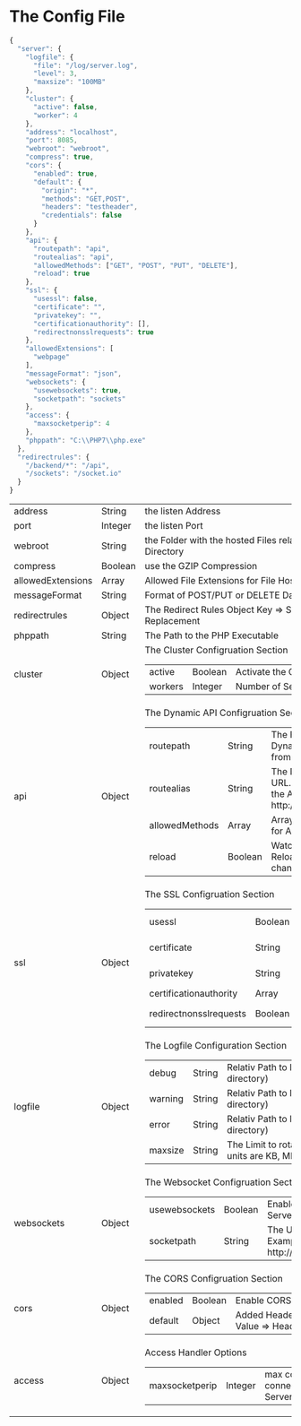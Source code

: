 # The Config File

```javascript
{
  "server": {
    "logfile": {
      "file": "/log/server.log",
      "level": 3,
      "maxsize": "100MB"
    },
    "cluster": {
      "active": false,
      "worker": 4
    },
    "address": "localhost",
    "port": 8085,
    "webroot": "webroot",
    "compress": true,
    "cors": {
      "enabled": true,
      "default": {
        "origin": "*",
        "methods": "GET,POST",
        "headers": "testheader",
        "credentials": false
      }
    },
    "api": {
      "routepath": "api",
      "routealias": "api",
      "allowedMethods": ["GET", "POST", "PUT", "DELETE"],
      "reload": true
    },
    "ssl": {
      "usessl": false,
      "certificate": "",
      "privatekey": "",
      "certificationauthority": [],
      "redirectnonsslrequests": true
    },
    "allowedExtensions": [
      "webpage"
    ],
    "messageFormat": "json",
    "websockets": {
      "usewebsockets": true,
      "socketpath": "sockets"
    },
    "access": {
      "maxsocketperip": 4
    },
    "phppath": "C:\\PHP7\\php.exe"
  },
  "redirectrules": {
    "/backend/*": "/api",
    "/sockets": "/socket.io"
  }
}
```

<table>
<tr>
    <td>address</td>
    <td>String</td>
    <td>the listen Address</td>
</tr>
<tr>
    <td>port</td>
    <td>Integer</td>
    <td>the listen Port</td>
</tr>
<tr>
    <td>webroot</td>
    <td>String</td>
    <td>the Folder with the hosted Files relativ of the current Directory</td>
</tr>
<tr>
    <td>compress</td>
    <td>Boolean</td>
    <td>use the GZIP Compression</td>
</tr>
<tr>
    <td>allowedExtensions</td>
    <td>Array</td>
    <td>Allowed File Extensions for File Hosting</td>
</tr>
<tr>
    <td>messageFormat</td>
    <td>String</td>
    <td>Format of POST/PUT or DELETE Data in Dynamic API</td>
</tr>
<tr>
    <td>redirectrules</td>
    <td>Object</td>
    <td>The Redirect Rules Object Key => Search and Value => Replacement</td>
</tr>
<tr>
    <td>phppath</td>
    <td>String</td>
    <td>The Path to the PHP Executable</td>
</tr>
<tr>
    <td>cluster</td>
    <td>Object</td>
    <td>
        The Cluster Configruation Section
        <table>
            <tr>
                <td>active</td>
                <td>Boolean</td>
                <td>Activate the CLuster Mode</td>
            </tr>
            <tr>
                <td>workers</td>
                <td>Integer</td>
                <td>Number of Server Threads</td>
            </tr>
        </table>
    </td>
</tr>
<tr>
    <td>api</td>
    <td>Object</td>
    <td>
        The Dynamic API Configruation Section
        <table>
            <tr>
                <td>routepath</td>
                <td>String</td>
                <td>The Folder that contains the Dynamic API Files relative from current Directory</td>
            </tr>
            <tr>
                <td>routealias</td>
                <td>String</td>
                <td>The Name of the API in URL. For Example api call the API http://localhost:8085/api</td>
            </tr>
            <tr>
                <td>allowedMethods</td>
                <td>Array</td>
                <td>Array of allowed Methods for API Route</td>
            </tr>
            <tr>
                <td>reload</td>
                <td>Boolean</td>
                <td>Watch API Folder and Reload when API Route changes</td>
            </tr>
        </table>
    </td>
</tr>
<tr>
    <td>ssl</td>
    <td>Object</td>
    <td>
        The SSL Configruation Section
        <table>
            <tr>
                <td>usessl</td>
                <td>Boolean</td>
                <td>Enable HTTPS on Dynamic API</td>
            </tr>
            <tr>
                <td>certificate</td>
                <td>String</td>
                <td>The Path to the SSL Certificate</td>
            </tr>
            <tr>
                <td>privatekey</td>
                <td>String</td>
                <td>The Path to the Private Key</td>
            </tr>
            <tr>
                <td>certificationauthority</td>
                <td>Array</td>
                <td>Certificate Chain</td>
            </tr>
            <tr>
                <td>redirectnonsslrequests</td>
                <td>Boolean</td>
                <td>Redirect HTTP Requests to HTTPS</td>
            </tr>
        </table>
    </td>
</tr>
<tr>
    <td>logfile</td>
    <td>Object</td>
    <td>
        The Logfile Configuration Section
        <table>
            <tr>
                <td>debug</td>
                <td>String</td>
                <td>Relativ Path to logfile (from working directory)</td>
            </tr>
            <tr>
                <td>warning</td>
                <td>String</td>
                <td>Relativ Path to logfile (from working directory)</td>
            </tr>
            <tr>
                <td>error</td>
                <td>String</td>
                <td>Relativ Path to logfile (from working directory)</td>
            </tr>
            <tr>
                <td>maxsize</td>
                <td>String</td>
                <td>The Limit to rotate the logfile valid units are KB, MB or GB</td>
            </tr>
        </table>
    </td>
</tr>
<tr>
    <td>websockets</td>
    <td>Object</td>
    <td>
        The Websocket Configruation Section
        <table>
            <tr>
                <td>usewebsockets</td>
                <td>Boolean</td>
                <td>Enable Websockets on the Server</td>
            </tr>
            <tr>
                <td>socketpath</td>
                <td>String</td>
                <td>The URL Path of Socket. For Example "sockets" => http://localhost8085/sockets</td>
            </tr>
        </table>
    </td>
</tr>
<tr>
    <td>cors</td>
    <td>Object</td>
    <td>
        The CORS Configruation Section
        <table>
            <tr>
                <td>enabled</td>
                <td>Boolean</td>
                <td>Enable CORS on the Server</td>
            </tr>
            <tr>
                <td>default</td>
                <td>Object</td>
                <td>Added Headers Key => Header and Value => Header-Value</td>
            </tr>
        </table>
    </td>
</tr>
<tr>
    <td>access</td>
    <td>Object</td>
    <td>
        Access Handler Options
        <table>
            <tr>
                <td>maxsocketperip</td>
                <td>Integer</td>
                <td>max count of Sockets connect at same Time to the Server for a IP Address</td>
            </tr>
        </table>
    </td>
</tr>
</table>
